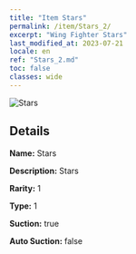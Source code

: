 ```yaml
---
title: "Item Stars"
permalink: /item/Stars_2/
excerpt: "Wing Fighter Stars"
last_modified_at: 2023-07-21
locale: en
ref: "Stars_2.md"
toc: false
classes: wide
---
```



 ![Stars](/images/item/Stars_p.png)



## Details

 **Name:** Stars 

 **Description:** Stars

 **Rarity:** 1 

 **Type:** 1 

 **Suction:** true 

 **Auto Suction:** false 


